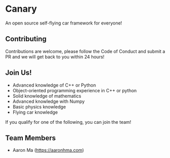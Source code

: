 # Canary
An open source self-flying car framework for everyone!

## Contributing
Contributions are welcome, please follow the Code of Conduct and submit a PR and we will get back to you within 24 hours!

## Join Us!
* Advanced knowledge of C++ or Python
* Object-oriented programming experience in C++ or python
* Solid knowledge of mathematics
* Advanced knowledge with Numpy
* Basic physics knowledge
* Flying car knowledge

If you qualify for one of the following, you can join the team!

## Team Members 
* Aaron Ma (https://aaronhma.com)
<!--* Rohan Fernandes --> <!-- update when he commits something useful, not just changing readme -->
